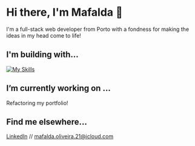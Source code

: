# Hi there, I'm Mafalda 👋

I'm a full-stack web developer from Porto with a fondness for making the ideas in my head come to life!

## I'm building with...
[![My Skills](https://skillicons.dev/icons?i=javascript,mongodb,postman,express,css,heroku,nodejs,figma,react,typescript,git,jest,next&theme=light)](https://skillicons.dev)

## I’m currently working on ...
Refactoring my portfolio!

## Find me elsewhere...
[LinkedIn](https://www.linkedin.com/in/mafalda-r-oliveira/) // mafalda.oliveira.21@icloud.com
